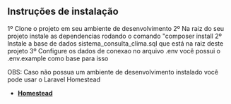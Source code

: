 ## Instruções de instalação
1º Clone o projeto em seu ambiente de desenvolvimento 
2º Na raiz do seu projeto instale as dependencias rodando o comando "composer install 
2º Instale a base de dados sistema_consulta_clima.sql que está na raiz deste projeto 
3º Configure os dados de conexao no arquivo .env você possui o .env.example como base para isso 

OBS: Caso não possua um ambiente de desenvolvimento instalado você pode usar o Laravel Homestead

- **[Homestead](https://laravel.com/docs/8.x/homestead#introduction)**